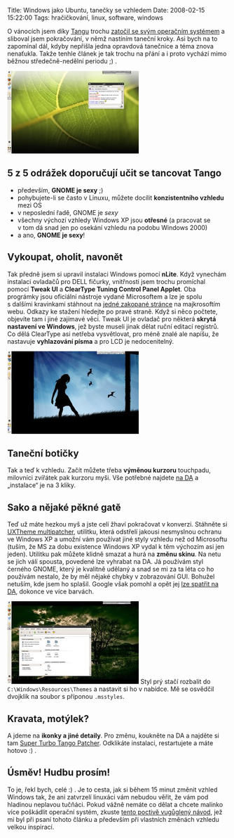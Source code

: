 Title: Windows jako Ubuntu, tanečky se vzhledem
Date: 2008-02-15 15:22:00
Tags: hračičkování, linux, software, windows

O vánocích jsem díky [Tangu](http://tango.freedesktop.org/) trochu
[zatočil se svým operačním systémem](http://blog.javorek.net/2007/12/28/tango-s-okny/)
a sliboval jsem pokračování, v němž nastíním taneční kroky. Asi
bych na to zapomínal dál, kdyby nepřišla jedna opravdová tanečnice
a téma znova nenaťukla. Takže tenhle článek je tak trochu na přání
a i proto vychází mimo běžnou středečně-nedělní periodu ;) .

[![obrázek](images/39.jpg)](http://littlemaple.deviantart.com/art/Magic-of-gnomish-Windows-XP-77441542)
## 5 z 5 odrážek doporučují učit se tancovat Tango

-   především, **GNOME je sexy** ;)
-   pohybujete-li se často v Linuxu, můžete docílit
    **konzistentního vzhledu** mezi OS
-   v neposlední řadě, GNOME je *sexy*
-   všechny výchozí vzhledy Windows XP jsou **otřesné** (a pracovat
    se v tom dá snad jen po osekání vzhledu na podobu Windows 2000)
-   a ano, **GNOME je sexy**!

## Vykoupat, oholit, navonět

Tak předně jsem si upravil instalaci Windows pomocí **nLite**. Když
vynechám instalaci ovladačů pro DELL fičurky, vnitřnosti jsem
trochu promíchal pomocí **Tweak UI** a
**ClearType Tuning Control Panel Applet**. Oba prográmky jsou
oficiální nástroje vydané Microsoftem a lze je spolu s dalšími
kravinkami stáhnout na
[jedné zakopané stránce](http://www.microsoft.com/windowsxp/downloads/powertoys/xppowertoys.mspx)
na majkrosoftím webu. Odkazy ke stažení hledejte po pravé straně.
Když si něco počtete, objevíte tam i jiné zajímavé věci. Tweak UI
je ovladač pro některá **skrytá nastavení ve Windows**, jež byste
museli jinak dělat ruční editací registrů. Co dělá ClearType asi
netřeba vysvětlovat, pro méně znalé ale napíšu, že nastavuje
**vyhlazování písma** a pro LCD je nedocenitelný.

[![obrázek](images/40.jpg)](http://littlemaple.deviantart.com/art/Laptop-during-exams-55166516)
## Taneční botičky

Tak a teď k vzhledu. Začít můžete třeba **výměnou kurzoru**
touchpadu, milovníci zvířátek pak kurzoru myši. Vše potřebné
najdete
[na DA](http://nordlicht.deviantart.com/art/Ubuntu-quot-Human-quot-Cursors-35930998)
a „instalace“ je na 3 kliky.

## Sako a nějaké pěkné gatě

Teď už máte hezkou myš a jste celí žhaví pokračovat v konverzi.
Stáhněte si
[UXTheme multipatcher](http://www.softpedia.com/get/System/OS-Enhancements/UXTheme-MultiPatcher.shtml),
utilitku, která odstřelí jakousi nesmyslnou ochranu ve Windows XP a
umožní vám používat jiné styly vzhledu než od Microsoftu (tuším, že
MS za dobu existence Windows XP vydal k těm výchozím asi jen
jeden). Utilitku pak můžete klidně smazat a hurá na
**změnu skinu**. Na netu se jich válí spousta, povedené lze
vyhrabat na DA. Já používám styl černého GNOME, který je kvalitně
udělaný a snad se mi za ta léta co ho používám nestalo, že by měl
nějaké chybky v zobrazování GUI. Bohužel netuším, kde jsem ho
splašil. Google však pomohl a opět jej
[lze spatřit na DA](http://hsn.deviantart.com/art/Clearlooks-0-6-Black-31325014?offset=40),
dokonce ve více barvách.

[![obrázek](images/41.jpg)](http://littlemaple.deviantart.com/art/Laptop-during-1st-exams-in-08-74255208)
Styl prý stačí rozbalit do `C:\Windows\Resources\Themes` a nastavit
si ho v nabídce. Mě se osvědčil dvojklik na soubor s příponou
`.msstyles`.

## Kravata, motýlek?

A jdeme na **ikonky a jiné detaily**. Pro změnu, koukněte na DA a
najděte si tam
[Super Turbo Tango Patcher](http://www.deviantart.com/deviation/27940418/).
Odklikáte instalaci, restartujete a máte hotovo :) .

## Úsměv! Hudbu prosím!

To je, řekl bych, celé :) . Je to cesta, jak si během 15 minut
změnit vzhled Windows tak, že ani zatvrzelí linuxáci vám nebudou
věřit, že vám pod hladinou neplavou tučňáci. Pokud vážně nemáte co
dělat a chcete malinko více poškádlit operační systém, zkuste
[tento poctivě vugůglený návod](http://www.manast.com/2007/04/03/make-windows-xp-look-like-ubuntu-linux/),
jež mi byl při psaní tohoto článku a především při vlastních
změnách vzhledu velkou inspirací.